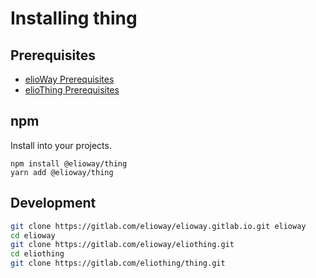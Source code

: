 # Installing thing

## Prerequisites

- [elioWay Prerequisites](https://elioway.gitlab.io/installing.html)
- [elioThing Prerequisites](https://elioway.gitlab.io/eliothing/installing.html)

## npm

Install into your projects.

```
npm install @elioway/thing
yarn add @elioway/thing
```

## Development

```bash
git clone https://gitlab.com/elioway/elioway.gitlab.io.git elioway
cd elioway
git clone https://gitlab.com/elioway/eliothing.git
cd eliothing
git clone https://gitlab.com/eliothing/thing.git
```
